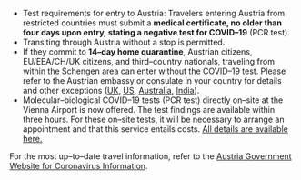 - Test requirements for entry to Austria: Travelers entering Austria from restricted countries must submit a **medical certificate, no older than four days upon entry, stating a negative test for COVID–19** (PCR test).
- Transiting through Austria without a stop is permitted.
- If they commit to **14–day home quarantine**, Austrian citizens, EU/EEA/CH/UK citizens, and third–country nationals, traveling from within the Schengen area can enter without the COVID–19 test. Please refer to the Austrian embassy or consulate in your country for details and other exceptions ([UK](https://www.bmeia.gv.at/en/austrian-embassy-london/), [US](https://www.bmeia.gv.at/en/austrian-consulate-general-new-york/), [Australia](https://www.bmeia.gv.at/en/austrian-embassy-canberra/), [India](https://www.bmeia.gv.at/en/austrian-embassy-new-delhi/)).
- Molecular–biological COVID–19 tests (PCR test) directly on–site at the Vienna Airport is now offered. The test findings are available within three hours. For these on–site tests, it will be necessary to arrange an appointment and that this service entails costs. [All details are available here.](https://www.viennaairport.com/pcrtest)

For the most up–to–date travel information, refer to the [Austria Government Website for Coronavirus Information](https://www.austria.info/en/service-and-facts/coronavirus-information).
